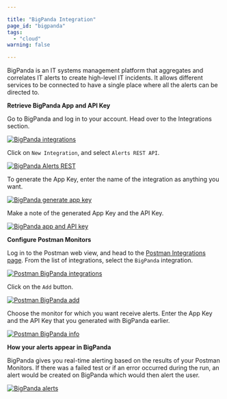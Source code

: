 ```yaml
---

title: "BigPanda Integration"
page_id: "bigpanda"
tags: 
  - "cloud"
warning: false

---
```


BigPanda is an IT systems management platform that aggregates and correlates IT alerts to create high-level IT incidents. It allows different services to be connected to have a single place where all the alerts can be directed to.

**Retrieve BigPanda App and API Key**

Go to BigPanda and log in to your account. Head over to the Integrations section.

[![BigPanda integrations](https://s3.amazonaws.com/postman-static-getpostman-com/postman-docs/bigpanda_integrations.png)][0]

Click on `New Integration`, and select `Alerts REST API`.

[![BigPanda Alerts REST](https://s3.amazonaws.com/postman-static-getpostman-com/postman-docs/bigpanda_REST.png)][1]

To generate the App Key, enter the name of the integration as anything you want.

[![BigPanda generate app key](https://s3.amazonaws.com/postman-static-getpostman-com/postman-docs/bigpanda_generate.png)][2]

Make a note of the generated App Key and the API Key.

[![BigPanda app and API key](https://s3.amazonaws.com/postman-static-getpostman-com/postman-docs/bigpanda_keys.png)][3]

**Configure Postman Monitors**

Log in to the Postman web view, and head to the [Postman Integrations page][4]. From the list of integrations, select the `BigPanda` integration.

[![Postman BigPanda integrations](https://s3.amazonaws.com/postman-static-getpostman-com/postman-docs/bigpanda_pm_integrations.png)][5]

Click on the `Add` button.

[![Postman BigPanda add](https://s3.amazonaws.com/postman-static-getpostman-com/postman-docs/bigpanda_pm_add.png)][6]

Choose the monitor for which you want receive alerts. Enter the App Key and the API Key that you generated with BigPanda earlier.

[![Postman BigPanda info](https://s3.amazonaws.com/postman-static-getpostman-com/postman-docs/bigpanda_pm_info.png)][7]

**How your alerts appear in BigPanda**

BigPanda gives you real-time alerting based on the results of your Postman Monitors. If there was a failed test or if an error occurred during the run, an alert would be created on BigPanda which would then alert the user.

[![BigPanda alerts](https://s3.amazonaws.com/postman-static-getpostman-com/postman-docs/bigpanda_alerts.png)][8]

[0]: https://s3.amazonaws.com/postman-static-getpostman-com/postman-docs/bigpanda_integrations.png
[1]: https://s3.amazonaws.com/postman-static-getpostman-com/postman-docs/bigpanda_REST.png
[2]: https://s3.amazonaws.com/postman-static-getpostman-com/postman-docs/bigpanda_generate.png
[3]: https://s3.amazonaws.com/postman-static-getpostman-com/postman-docs/bigpanda_keys.png
[4]: https://app.getpostman.com/dashboard/integrations
[5]: https://s3.amazonaws.com/postman-static-getpostman-com/postman-docs/bigpanda_pm_integrations.png
[6]: https://s3.amazonaws.com/postman-static-getpostman-com/postman-docs/bigpanda_pm_add.png
[7]: https://s3.amazonaws.com/postman-static-getpostman-com/postman-docs/bigpanda_pm_info.png
[8]: https://s3.amazonaws.com/postman-static-getpostman-com/postman-docs/bigpanda_alerts.png
